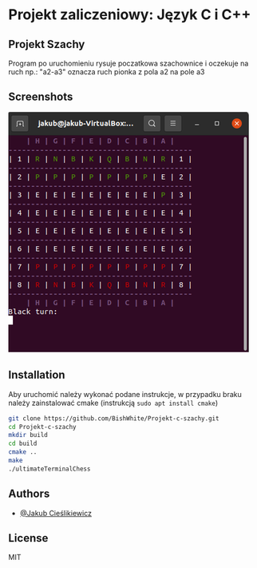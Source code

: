 







# Projekt zaliczeniowy: Język C i C++

## Projekt Szachy
Program po uruchomieniu rysuje poczatkowa szachownice i oczekuje na ruch np.: "a2-a3" oznacza ruch pionka z pola a2 na pole a3



## Screenshots

![App Screenshot](https://github.com/BishWhite/Projekt-c-szachy/blob/main/szachy.png)

  
## Installation
Aby uruchomić należy wykonać podane instrukcje, w przypadku braku należy zainstalować cmake (instrukcją ```sudo apt install cmake```)


```sh
git clone https://github.com/BishWhite/Projekt-c-szachy.git 
cd Projekt-c-szachy 
mkdir build
cd build
cmake ..
make 
./ultimateTerminalChess
```

    
## Authors

- [@Jakub Cieślikiewicz](https://github.com/BishWhite)

  
## License
MIT

